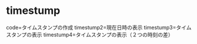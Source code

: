 # timestump
code=タイムスタンプの作成
timestump2=現在日時の表示
timestump3=タイムスタンプの表示
timestump4=タイムスタンプの表示（２つの時刻の差）
